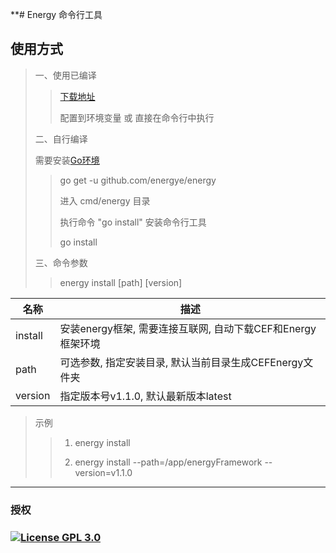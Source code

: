 **# Energy 命令行工具

## 使用方式
> 一、使用已编译
>
>> [下载地址]()
>>
>> 配置到环境变量 或 直接在命令行中执行
> 
> 二、自行编译
>
> 需要安装[Go环境]()
>>go get -u github.com/energye/energy
>>
>> 进入 cmd/energy 目录
>> 
>> 执行命令 "go install" 安装命令行工具
>> 
>> go install
>>
>
> 三、命令参数
> 
>> energy install [path] [version]
>>

| 名称      | 描述                                      |
|---------|-----------------------------------------|
| install | 安装energy框架, 需要连接互联网, 自动下载CEF和Energy框架环境 |
| path    | 可选参数, 指定安装目录, 默认当前目录生成CEFEnergy文件夹      |
| version | 指定版本号v1.1.0, 默认最新版本latest               |

>示例
>> 1. energy install
>>
>> 2. energy install --path=/app/energyFramework --version=v1.1.0

----
### 授权
### [![License GPL 3.0](https://img.shields.io/badge/License%20GPL3.0-green)](https://opensource.org/licenses/GPL-3.0)
